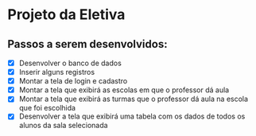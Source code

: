 # Projeto da Eletiva
## Passos a serem desenvolvidos:
- [x] Desenvolver o banco de dados
- [x] Inserir alguns registros
- [x] Montar a tela de login e cadastro
- [x] Montar a tela que exibirá as escolas em que o professor dá aula
- [x] Montar a tela que exibirá as turmas que o professor dá aula na escola que foi escolhida
- [x] Desenvolver a tela que exibirá uma tabela com os dados de todos os alunos da sala selecionada
